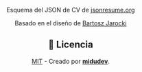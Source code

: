 

<div align="center">

<p>
Esquema del JSON de CV de <a href="https://jsonresume.org/schema/">jsonresume.org</a>
</p>


<p>
Basado en el diseño de <a href="https://github.com/BartoszJarocki/cv">Bartosz Jarocki</a>


## 🔑 Licencia

[MIT](LICENSE.txt) - Creado por [**midudev**](https://midu.dev).




